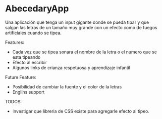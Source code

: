 # AbecedaryApp

Una aplicación que tenga un input gigante donde se pueda tipar y que salgan las letras de un tamaño muy grande con un efecto como de fuegos artificiales cuando se tipea.


Features:
- Cada vez que se tipea sonara el nombre de la letra o el numero que se esta tipeando
- Efecto al escribir
- Algunos links de crianza respetuosa y aprendizaje infantil

Future Feature:
- Posibilidad de cambiar la fuente y el color de la letras
- Englihs support

TODOS:
- Investigar que libreria de CSS existe para agregarle efecto al tipeo.
